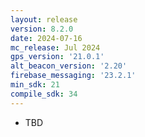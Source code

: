 ```yaml
---
layout: release
version: 8.2.0
date: 2024-07-16
mc_release: Jul 2024
gps_version: '21.0.1'
alt_beacon_version: '2.20'
firebase_messaging: '23.2.1'
min_sdk: 21
compile_sdk: 34
---
```

* TBD